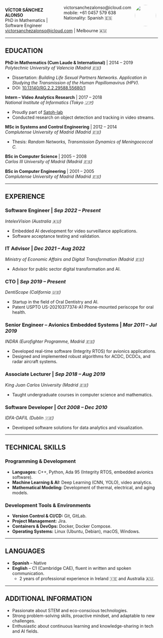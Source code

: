 <img style="float:right;border-radius:50%;width:70px;padding:6px" src="portrait.png" />

<span style="float:right;padding:6px"> 
  victorsanchezalonso@icloud.com <br> mobile: +61 0457 579 638 <br> Nationality: Spanish 🇪🇸
</span>

**VÍCTOR SÁNCHEZ ALONSO**  
PhD in Mathematics | Software Engineer  
victorsanchezalonso@icloud.com | Melbourne 🇦🇺  

---

## **EDUCATION**  
**PhD in Mathematics (Cum Laude & International)** | 2014 – 2019  
*Polytechnic University of Valencia (Madrid 🇪🇸)*  
- Dissertation: *Building Life Sexual Partners Networks. Application in Studying the Transmission of the Human Papillomavirus (HPV).*  
- DOI: [10.13140/RG.2.2.29588.55680/1](https://doi.org/10.13140/RG.2.2.29588.55680/1)  

**Intern – Video Analytics Research** | 2017 – 2018  
*National Institute of Informatics (Tokyo 🇯🇵)* 
- Proudly part of [Satoh-lab](https://www.satoh-lab.nii.ac.jp/member.html)
- Conducted research on object detection and tracking in video streams.

**MSc in Systems and Control Engineering** | 2012 – 2014  
*Complutense University of Madrid (Madrid 🇪🇸)*  
- Thesis: *Random Networks, Transmission Dynamics of Meningococcal C.*  

**BSc in Computer Science** | 2005 – 2008  
*Carlos III University of Madrid (Madrid 🇪🇸)*  

**BSc in Computer Engineering** | 2001 – 2005  
*Complutense University of Madrid (Madrid 🇪🇸)*  

---

## **EXPERIENCE**  
### **Software Engineer** | *Sep 2022 – Present*  
*IntelexVision (Australia 🇦🇺)*  
- Embedded AI development for video surveillance applications.  
- Software acceptance testing and validation.  

### **IT Advisor** | *Dec 2021 – Aug 2022*  
*Ministry of Economic Affairs and Digital Transformation (Madrid 🇪🇸)*  
- Advisor for public sector digital transformation and AI.  

### **CTO** | *Sep 2019 – Present*  
*DentiScope (California 🇺🇸)*  
- Startup in the field of Oral Dentistry and AI.  
- Patent USPTO US-20210377374-A1 Phone-mounted periscope for oral health.
  
### **Senior Engineer – Avionics Embedded Systems** | *Mar 2011 – Jul 2019*  
*INDRA (Eurofighter Programme, Madrid 🇪🇸)*  
- Developed real-time software (Integrity RTOS) for avionics applications.  
- Designed and implemented robust algorithms for ACDC, DCDCs, and radar aircraft systems.  

### **Associate Lecturer** | *Sep 2018 – Aug 2019*  
*King Juan Carlos University (Madrid 🇪🇸)*  
- Taught undergraduate courses in computer science and mathematics.
  
### **Software Developer** | *Oct 2008 – Dec 2010*  
*IDFA-DAFIL (Dublin 🇮🇪)*  
- Developed software solutions for data analytics and visualization.  

---

## **TECHNICAL SKILLS**  
### **Programming & Development**  
- **Languages:** C++, Python, Ada 95 (Integrity RTOS, embedded avionics software).  
- **Machine Learning & AI:** Deep Learning (CNN, YOLO), video analytics.  
- **Mathematical Modeling:** Development of thermal, electrical, and aging models.  

### **Development Tools & Environments**  
- **Version Control & CI/CD:** Git, GitLab.  
- **Project Management:** Jira.  
- **Containers & DevOps:** Docker, Docker Compose.  
- **Operating Systems:** Linux (Ubuntu, Debian), macOS, Windows.  

---

## **LANGUAGES**  
- **Spanish** – Native  
- **English** – C1 (Cambridge CAE), fluent in written and spoken communication.  
  - 2 years of professional experience in Ireland 🇮🇪 and Australia 🇦🇺.  

---

## **ADDITIONAL INFORMATION**  
- Passionate about STEM and eco-conscious technologies.  
- Strong problem-solving skills, proactive mindset, and adaptable to new challenges.  
- Enthusiastic about continuous learning and knowledge-sharing in tech and AI fields.

